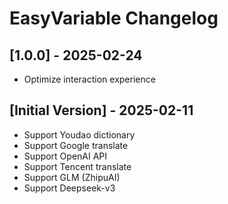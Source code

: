 # EasyVariable Changelog

## [1.0.0] - 2025-02-24
- Optimize interaction experience

## [Initial Version] - 2025-02-11
- Support Youdao dictionary
- Support Google translate
- Support OpenAI API
- Support Tencent translate
- Support GLM (ZhipuAI)
- Support Deepseek-v3